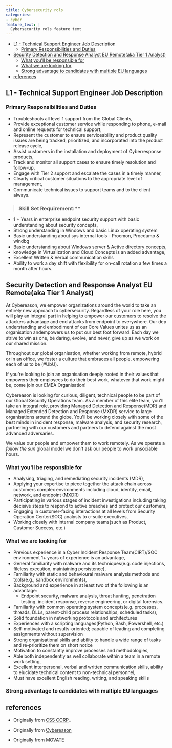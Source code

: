 ```yaml
---
title: Cybersecurity rols
categories:
- cyber
feature_text: |
  Cybersecurity rols feature text
---
```


- [L1 - Technical Support Engineer Job Description](#l1---technical-support-engineer-job-description)
  - [Primary Responsibilities and Duties](#primary-responsibilities-and-duties)
- [Security Detection and Response Analyst EU Remote(aka Tier 1 Analyst)](#security-detection-and-response-analyst-eu-remoteaka-tier-1-analyst)
  - [What you'll be responsible for](#what-youll-be-responsible-for)
  - [What we are looking for](#what-we-are-looking-for)
  - [Strong advantage to candidates with multiple EU languages](#strong-advantage-to-candidates-with-multiple-eu-languages)
- [references](#references)


## L1 - Technical Support Engineer Job Description

### Primary Responsibilities and Duties

- Troubleshoots all level 1 support from the Global Clients,
- Provide exceptional customer service while responding to phone, e-mail and online requests for technical support,
- Represent the customer to ensure serviceability and product quality issues are being tracked, prioritized, and incorporated into the product release cycle,
- Assist customers in the installation and deployment of Cyberresponse products,
- Track and monitor all support cases to ensure timely resolution and follow-up,
- Engage with Tier 2 support and escalate the cases in a timely manner,
- Clearly critical customer situations to the appropriate level of management,
- Communicate technical issues to support teams and to the client always.
  
> ### Skill Set Requirement:**
>
- 1 + Years in enterprise endpoint security support with basic understanding about security concepts,
- Strong understanding in Windows and basic Linux operating system
- Basic understanding about sys internal tools - Procmon, Procdump & windbg
- Basic understanding about Windows server & Active directory concepts,
- knowledge in Virtualization and Cloud Concepts is an added advantage,
- Excellent Written & Verbal communication skills
- Ability to work a day shift with flexibility for on-call rotation a few times a month after hours.

## Security Detection and Response Analyst EU Remote(aka Tier 1 Analyst)

At Cybereason, we empower organizations around the world to take an entirely new approach to cybersecurity. Regardless of your role here, you will play an integral part in helping to empower our customers to resolve the attackers advantage and end attacks from endpoint to everywhere. Our dep understanding and embodiment of our Core Values unites us as an organisation andempowers us to put our best foot forward. Each day we strive to win as one, be daring, evolve, and never, give up as we work on our shared mission.

Throughout our global organisation, whether working from remote, hybrid or in an office, we foster a culture that embraces all people, empowering each of us to be (#UbU).

If you're looking to join an organisation deeply rooted in their values that empowers their employees to do their best work, whatever that work might be, come join our EMEA Organisation!

Cybereason is looking for curious, diligent, technical people to be part of our Global Security Operations team. As a member of this elite team, you'll take an integral role, providing Managed Detection and Response(MDR) and Managed Extended Detection and Response (MXDR) service to large organisations around the globe. You'll be working closely with some of the best minds in incident response, malware analysis, and security research, partnering with our customers and partners to defend against the most advanced adversaries.

We value our people and empower them to work remotely. As we operate a *follow the sun* global model we don't ask our people to work unsociable hours.

### What you'll be responsible for  

- Analysing, triaging, and remediating security incidents (MDR),
- Applying your expertise to piece together the attack chain across customers complex environments including cloud, identity, email, network, and endpoint (MXDR)
- Participating in various stages of incident investigations including taking decisive steps to respond to active breaches and protect our customers,
- Engaging in customer-facing interactions at all levels from Security Operation Center(SOC) analysts to c-suite executives,
- Working closely with internal company teams(such as Product, Customer Success, etc.)

### What we are looking for

- Previous experience in a Cyber Incident Response Team(CIRT)/SOC  environment 1+ years of experience is an advantage,
- General familiarity with malware and its techniques(e.g. code injections, fileless execution, maintaining persistence),
- Familiarity with static and behavioural malware analysis methods and tools(e.g., sandbox environments),
- Background and experience in at least two of the following is an advantage:
  - Endpoint security, malware analysis, threat hunting, penetration testing, incident response, reverse engineering, or digital forensics.
- Familiarity with common operating system concepts(e.g. processes, threads, DLLs, parent-child process relationships, scheduled tasks),
- Solid foundation in networking protocols and architectures
- Experiences with a scripting languages(Python, Bash, Powershell, etc.)
- Self-motivated and results-oriented; capable of leading and completing assignments without supervision
- Strong organisational skills and ability to handle a wide range of tasks and re-prioritize them on short notice
- Motivation to constantly improve processes and methodologies,
- Able both independently as well collaborate within a team in a remote work setting,
- Excellent interpersonal, verbal and written communication skills, ability to elucidate technical content to non-technical personnel,
- Must have excellent English reading, writing, and speaking skills

### Strong advantage to candidates with multiple EU languages

<!-- more -->
## references

- Originally from [CSS CORP](https://www.csscorp.com/company/)_  

- Originally from [Cybereason](https://www.cybereason.com/)

- Originally from [MOVATE](https://www.movate.com/)
